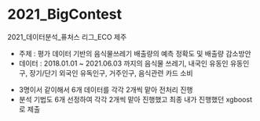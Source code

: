 # 2021_BigContest
2021_데이터분석_퓨처스 리그_ECO 제주  
* 주제 : 평가 데이터 기반의 음식물쓰레기 배출량의 예측 정확도 및 배출량 감소방안   
* 데이터 : 2018.01.01 ~ 2021.06.03 까지의 음식물 쓰레기, 내국인 유동인 유동인구, 장기/단기 외국인 유독인구, 거주인구, 음식관련 카드 소비   
- 3명이서 같이해서 6개 데이터를 각각 2개씩 맡아 전처리 진행
- 분석 기법도 6개 선정하여 각각 2개씩 맡아 진행했고 최종 내가 진행했던 xgboost로 제출

